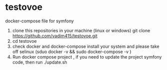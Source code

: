 # testovoe
docker-compose file for symfony

1. clone this repositories in your machine (linux or windows) git clone https://github.com/vadim415/testovoe.git
2. cd testovoe  
3. check docker and docker-compose install your system and please take off selinux (sduo docker -v && sudo docker-compose -v )
4. Run docker compose project , if you need to update the project symfony  code, then run ./update.sh
